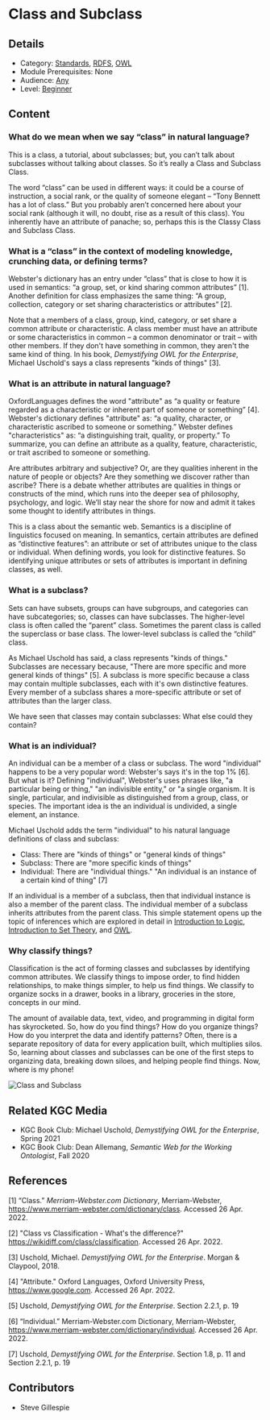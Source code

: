 # Class and Subclass
## Details
* Category: [Standards](../../categories/Standards.md), [RDFS](../../categories/RDFS.md), [OWL](../../categories/OWL.md)
* Module Prerequisites: None 
* Audience: [Any](../au[RDFS]diences/Any.md)
* Level: [Beginner](../levels/Beginner.md)

## Content
### What do we mean when we say “class” in natural language? 

This is a class, a tutorial, about subclasses; but, you can’t talk about subclasses without talking about classes. So it’s really a Class and Subclass Class. 

The word “class” can be used in different ways: it could be a course of instruction, a social rank, or the quality of someone elegant – “Tony Bennett has a lot of class.” But you probably aren’t concerned here about your social rank (although it will, no doubt, rise as a result of this class). You inherently have an attribute of panache; so, perhaps this is the Classy Class and Subclass Class.  

### What is a “class” in the context of modeling knowledge, crunching data, or defining terms?  

Webster's dictionary has an entry under “class” that is close to how it is used in semantics: “a group, set, or kind sharing common attributes” [1].  Another definition for class emphasizes the same thing: “A group, collection, category or set sharing characteristics or attributes” [2]. 

Note that a members of a class, group, kind, category, or set share a common attribute or characteristic. A class member must have an attribute or some characteristics in common – a common denominator or trait – with other members. If they don't have something in common, they aren't the same kind of thing. In his book, *Demystifying OWL for the Enterprise*, Michael Uschold's says a class represents "kinds of things" [3]. 

### What is an attribute in natural language? 
OxfordLanguages defines the word "attribute" as “a quality or feature regarded as a characteristic or inherent part of someone or something” [4]. Webster's dictionary defines "attribute" as: “a quality, character, or characteristic ascribed to someone or something.”
Webster defines "characteristics" as: “a distinguishing trait, quality, or property.” To summarize, you can define an attribute as a quality, feature, characteristic, or trait ascribed to someone or something. 

Are attributes arbitrary and subjective? Or, are they qualities inherent in the nature of people or objects? Are they something we discover rather than ascribe? There is a debate whether attributes are qualities in things or constructs of the mind, which runs into the deeper sea of philosophy, psychology, and logic. We’ll stay near the shore for now and admit it takes some thought to identify attributes in things.   

This is a class about the semantic web. Semantics is a discipline of linguistics focused on meaning. In semantics, certain attributes are defined as “distinctive features”: an attribute or set of attributes unique to the class or individual. When defining words, you look for distinctive features. So identifying unique attributes or sets of attributes is important in defining classes, as well. 

### What is a subclass?

Sets can have subsets, groups can have subgroups, and categories can have subcategories; so, classes can have subclasses. The higher-level class is often called the “parent” class. Sometimes the parent class is called the superclass or base class. The lower-level subclass is called the “child” class. 

As Michael Uschold has said, a class represents "kinds of things." Subclasses are necessary because, "There are more specific and more general kinds of things" [5]. A subclass is more specific because a class may contain multiple subclasses, each with it's own distinctive features. Every member of a subclass shares a more-specific attribute or set of attributes than the larger class.

We have seen that classes may contain subclasses: What else could they contain?

### What is an individual? 

An individual can be a member of a class or subclass. The word "individual" happens to be a very popular word: Webster's says it's in the top 1% [6]. But what is it? Defining "individual", Webster's uses phrases like, "a particular being or thing," "an indivisible entity," or "a single organism. It is single, particular, and indivisible as distinguished from a group, class, or species. The important idea is the an individual is undivided, a single element, an instance. 

Michael Uschold adds the term "individual" to his natural language definitions of class and subclass:  
* Class: There are "kinds of things" or "general kinds of things" 
* Subclass: There are "more specific kinds of things" 
* Individual: There are "individual things." "An individual is an instance of a certain kind of thing" [7]

If an individual is a member of a subclass, then that individual instance is also a member of the parent class. The individual member of a subclass inherits attributes from the parent class. This simple statement opens up the topic of inferences which are explored in detail in [Introduction to Logic](../../Introduction_to_Logic.md), [Introduction to Set Theory](../../Introduction_to_Set_Theory.md), and [OWL](../../OWL.md).  

### Why classify things? 

Classification is the act of forming classes and subclasses by identifying common attributes. We classify things to impose order, to find hidden relationships, to make things simpler, to help us find things. We classify to organize socks in a drawer, books in a library, groceries in the store, concepts in our mind. 

The amount of available data, text, video, and programming in digital form has skyrocketed. So, how do you find things? How do you organize things? How do you interpret the data and identify patterns? Often, there is a separate repository of data for every application built, which multiplies silos. So, learning about classes and subclasses can be one of the first steps to organizing data, breaking down siloes, and helping people find things. Now, where is my phone!  

![Class and Subclass](/images/Class_Subclass_Graph.png)

## Related KGC Media
* KGC Book Club: Michael Uschold, *Demystifying OWL for the Enterprise*, Spring 2021
* KGC Book Club: Dean Allemang, *Semantic Web for the Working Ontologist*, Fall 2020

## References

[1] “Class.” *Merriam-Webster.com Dictionary*, Merriam-Webster, <https://www.merriam-webster.com/dictionary/class>. Accessed 26 Apr. 2022.

[2] "Class vs Classification - What's the difference?" <https://wikidiff.com/class/classification>. Accessed 26 Apr. 2022.

[3] Uschold, Michael. *Demystifying OWL for the Enterprise*. Morgan & Claypool, 2018.

[4] "Attribute." Oxford Languages, Oxford University Press, <https://www.google.com>. Accessed 26 Apr. 2022.

[5] Uschold, *Demystifying OWL for the Enterprise*. Section 2.2.1, p. 19

[6] “Individual.” Merriam-Webster.com Dictionary, Merriam-Webster, <https://www.merriam-webster.com/dictionary/individual>. Accessed 26 Apr. 2022.

[7] Uschold, *Demystifying OWL for the Enterprise*. Section 1.8, p. 11 and Section 2.2.1, p. 19


## Contributors
* Steve Gillespie
